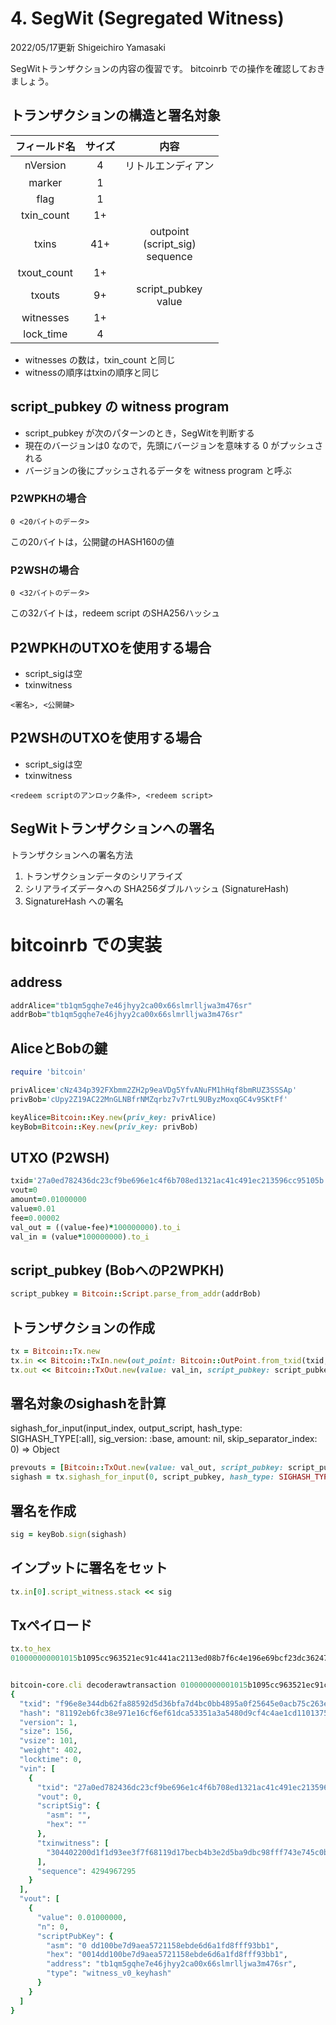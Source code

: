 # 4. SegWit (Segregated Witness)


2022/05/17更新 Shigeichiro Yamasaki

SegWitトランザクションの内容の復習です。
bitcoinrb での操作を確認しておきましょう。


## トランザクションの構造と署名対象

|フィールド名 | サイズ| 内容|
| :---: | :---: | :---: |
|nVersion|4|リトルエンディアン|
|marker|1||
|flag|1||
|txin_count|1+||
|txins|41+|outpoint <br> (script_sig) <br> sequence|
|txout_count|1+||
|txouts|9+|script_pubkey <br> value|
|witnesses|1+||
|lock_time|4||

* witnesses の数は，txin_count と同じ
* witnessの順序はtxinの順序と同じ

## script_pubkey の witness program

* script_pubkey が次のパターンのとき，SegWitを判断する
* 現在のバージョンは0 なので，先頭にバージョンを意味する 0 がプッシュされる
* バージョンの後にプッシュされるデータを witness program と呼ぶ

### P2WPKHの場合

```
0 <20バイトのデータ>
```

この20バイトは，公開鍵のHASH160の値

### P2WSHの場合

```
0 <32バイトのデータ>
```

この32バイトは，redeem script のSHA256ハッシュ

## P2WPKHのUTXOを使用する場合

* script_sigは空
* txinwitness

```
<署名>, <公開鍵>
```

## P2WSHのUTXOを使用する場合

* script_sigは空
* txinwitness

```
<redeem scriptのアンロック条件>, <redeem script>
```

## SegWitトランザクションへの署名

トランザクションへの署名方法

1. トランザクションデータのシリアライズ
2. シリアライズデータへの SHA256ダブルハッシュ (SignatureHash)
3. SignatureHash への署名



# bitcoinrb での実装

## address

```ruby
addrAlice="tb1qm5gqhe7e46jhyy2ca00x66slmrlljwa3m476sr"
addrBob="tb1qm5gqhe7e46jhyy2ca00x66slmrlljwa3m476sr"
```

## AliceとBobの鍵

```ruby
require 'bitcoin'

privAlice='cNz434p392FXbmm2ZH2p9eaVDg5YfvANuFM1hHqf8bmRUZ3SSSAp'
privBob='cUpy2Z19AC22MnGLNBfrNMZqrbz7v7rtL9UByzMoxqGC4v9SKtFf'

keyAlice=Bitcoin::Key.new(priv_key: privAlice)
keyBob=Bitcoin::Key.new(priv_key: privBob)
```

## UTXO (P2WSH)

```ruby
txid='27a0ed782436dc23cf9be696e1c4f6b708ed1321ac41c491ec213596cc95105b'
vout=0
amount=0.01000000
value=0.01
fee=0.00002
val_out = ((value-fee)*100000000).to_i
val_in = (value*100000000).to_i
```

## script_pubkey (BobへのP2WPKH)

```ruby
script_pubkey = Bitcoin::Script.parse_from_addr(addrBob)
```

## トランザクションの作成

```ruby
tx = Bitcoin::Tx.new
tx.in << Bitcoin::TxIn.new(out_point: Bitcoin::OutPoint.from_txid(txid, vout))
tx.out << Bitcoin::TxOut.new(value: val_in, script_pubkey: script_pubkey)
```

## 署名対象のsighashを計算


sighash_for_input(input_index, output_script, hash_type: SIGHASH_TYPE[:all], sig_version: :base, amount: nil, skip_separator_index: 0) ⇒ Object

```ruby
prevouts = [Bitcoin::TxOut.new(value: val_out, script_pubkey: script_pubkey)]
sighash = tx.sighash_for_input(0, script_pubkey, hash_type: SIGHASH_TYPE[:all], sig_version: :base,  amount: val_in)
```

## 署名を作成

```ruby
sig = keyBob.sign(sighash)
```

## インプットに署名をセット

```ruby
tx.in[0].script_witness.stack << sig
```

## Txペイロード

```ruby
tx.to_hex
010000000001015b1095cc963521ec91c441ac2113ed08b7f6c4e196e69bcf23dc362478eda0270000000000ffffffff0140420f0000000000160014dd100be7d9aea5721158ebde6d6a1fd8fff93bb10146304402200d1f1d93ee3f7f68119d17becb4b3e2d5ba9dbc98fff743e745c0b478d2d36310220365a354e16f4a7144a29841141e7e26de0fffbf6ea99e7b9aaad4e0299c72d9700000000


bitcoin-core.cli decoderawtransaction 010000000001015b1095cc963521ec91c441ac2113ed08b7f6c4e196e69bcf23dc362478eda0270000000000ffffffff0140420f0000000000160014dd100be7d9aea5721158ebde6d6a1fd8fff93bb10146304402200d1f1d93ee3f7f68119d17becb4b3e2d5ba9dbc98fff743e745c0b478d2d36310220365a354e16f4a7144a29841141e7e26de0fffbf6ea99e7b9aaad4e0299c72d9700000000
{
  "txid": "f96e8e344db62fa88592d5d36bfa7d4bc0bb4895a0f25645e0acb75c263e8849",
  "hash": "81192eb6fc38e971e16cf6ef61dca53351a3a5480d9cf4c4ae1cd1101375f2cb",
  "version": 1,
  "size": 156,
  "vsize": 101,
  "weight": 402,
  "locktime": 0,
  "vin": [
    {
      "txid": "27a0ed782436dc23cf9be696e1c4f6b708ed1321ac41c491ec213596cc95105b",
      "vout": 0,
      "scriptSig": {
        "asm": "",
        "hex": ""
      },
      "txinwitness": [
        "304402200d1f1d93ee3f7f68119d17becb4b3e2d5ba9dbc98fff743e745c0b478d2d36310220365a354e16f4a7144a29841141e7e26de0fffbf6ea99e7b9aaad4e0299c72d97"
      ],
      "sequence": 4294967295
    }
  ],
  "vout": [
    {
      "value": 0.01000000,
      "n": 0,
      "scriptPubKey": {
        "asm": "0 dd100be7d9aea5721158ebde6d6a1fd8fff93bb1",
        "hex": "0014dd100be7d9aea5721158ebde6d6a1fd8fff93bb1",
        "address": "tb1qm5gqhe7e46jhyy2ca00x66slmrlljwa3m476sr",
        "type": "witness_v0_keyhash"
      }
    }
  ]
}
```




